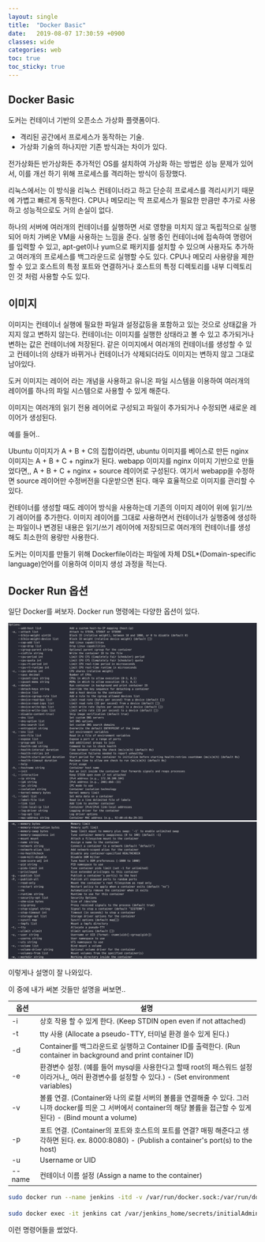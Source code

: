 ```yaml
---
layout: single
title:  "Docker Basic"
date:   2019-08-07 17:30:59 +0900
classes: wide
categories: web
toc: true
toc_sticky: true
---
```


## Docker Basic

도커는 컨테이너 기반의 오픈소스 가상화 플랫폼이다.

- 격리된 공간에서 프로세스가 동작하는 기술.
- 가상화 기술의 하나지만 기존 방식과는 차이가 있다.

전가상화든 반가상화든 추가적인 OS를 설치하여 가상화 하는 방법은 성능 문제가 있어서, 이를 개선 하기 위해 프로세스를 격리하는 방식이 등장했다.

리눅스에서는 이 방식을 리눅스 컨테이너라고 하고 단순히 프로세스를 격리시키기 때문에 가볍고 빠르게 동작한다. CPU나 메모리는 딱 프로세스가 필요한 만큼만 추가로 사용하고 성능적으로도 거의 손실이 없다.

하나의 서버에 여러개의 컨테이너를 실행하면 서로 영향을 미치지 않고 독립적으로 실행되어 마치 가벼운 VM을 사용하는 느낌을 준다. 실행 중인 컨테이너에 접속하여 명령어를 입력할 수 있고, apt-get이나 yum으로 패키지를 설치할 수 있으며 사용자도 추가하고 여러개의 프로세스를 백그라운드로 실행할 수도 있다. CPU나 메모리 사용량을 제한할 수 있고 호스트의 특정 포트와 연결하거나 호스트의 특정 디렉토리를 내부 디렉토리인 것 처럼 사용할 수도 있다.

## 이미지

이미지는 컨테이너 실행에 필요한 파일과 설정값등을 포함하고 있는 것으로 상태값을 가지지 않고 변하지 않는다. 컨테이너는 이미지를 실행한 상태라고 볼 수 있고 추가되거나 변하는 값은 컨테이너에 저장된다. 같은 이미지에서 여러개의 컨테이너를 생성할 수 있고 컨테이너의 상태가 바뀌거나 컨테이너가 삭제되더라도 이미지는 변하지 않고 그대로 남아있다.

도커 이미지는 레이어 라는 개념을 사용하고 유니온 파일 시스템을 이용하여 여러개의 레이어를 하나의 파일 시스템으로 사용할 수 있게 해준다.

이미지는 여러개의 읽기 전용 레이어로 구성되고 파일이 추가되거나 수정되면 새로운 레이어가 생성된다.

예를 들어..

Ubuntu 이미지가 A + B + C의 집합이라면, ubuntu 이미지를 베이스로 만든 nginx 이미지는 A + B + C + nginx가 된다. webapp 이미지를 nginx 이미지 기반으로 만들었다면,, A + B + C + nginx + source 레이어로 구성된다. 여기서 webapp을 수정하면 source 레이어만 수정버전을 다운받으면 된다. 매우 효율적으로 이미지를 관리할 수 있다.

컨테이너를 생성할 때도 레이어 방식을 사용하는데 기존의 이미지 레이어 위에 읽기/쓰기 레이어를 추가한다. 이미지 레이어를 그대로 사용하면서 컨테이너가 실행중에 생성하는 파일이나 변경된 내용은 읽기/쓰기 레이어에 저장되므로 여러개의 컨테이너를 생성해도 최소한의 용량만 사용한다.

도커는 이미지를 만들기 위해 Dockerfile이라는 파일에 자체 DSL\*(Domain-specific language)언어를 이용하여 이미지 생성 과정을 적는다.

## Docker Run 옵션

일단 Docker를 써보자. Docker run 명령에는 다양한 옵션이 있다.

![Docker Run Help](/assets/img/docker/docker_1.png)
![Docker Run Help2](/assets/img/docker/docker_2.png)

이렇게나 설명이 잘 나와있다.

이 중에 내가 써본 것들만 설명을 써보면..

옵션 | 설명
--- | ---
-i | 상호 작용 할 수 있게 한다. (Keep STDIN open even if not attached)
-t | tty 사용 (Allocate a pseudo-TTY, 터미널 환경 쓸수 있게 된다.)
-d | Container를 백그라운드로 실행하고 Container ID를 출력한다. (Run container in background and print container ID)
-e | 환경변수 설정. (예를 들어 mysql을 사용한다고 할때 root의 패스워드 설정이라거나,, 여러 환경변수를 설정할 수 있다.) - (Set environment variables)
-v | 볼륨 연결. (Container와 나의 로컬 서버의 볼륨을 연결해줄 수 있다. 그러니까 docker를 띄운 그 서버에서 container의 해당 볼륨을 접근할 수 있게 된다) - (Bind mount a volume)
-p | 포트 연결. (Container의 포트와 호스트의 포트를 연결? 매핑 해준다고 생각하면 된다. ex. 8000:8080) - (Publish a container's port(s) to the host)
-u | Username or UID
--name | 컨테이너 이름 설정 (Assign a name to the container)

```bash
sudo docker run --name jenkins -itd -v /var/run/docker.sock:/var/run/docker.sock -v $(pwd)/jenkins_home:/var/jenkins_home -p 8000:8080 -u root

sudo docker exec -it jenkins cat /var/jenkins_home/secrets/initialAdminPassword
```

이런 명령어들을 썼었다.
